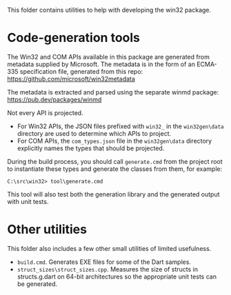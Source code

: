 This folder contains utilities to help with developing the win32 package.

# Code-generation tools

The Win32 and COM APIs available in this package are generated from metadata
supplied by Microsoft. The metadata is in the form of an ECMA-335 specification
file, generated from this repo: <https://github.com/microsoft/win32metadata>

The metadata is extracted and parsed using the separate winmd package:
  <https://pub.dev/packages/winmd>

Not every API is projected.

- For Win32 APIs, the JSON files prefixed with `win32_` in the `win32gen\data`
  directory are used to determine which APIs to project.
- For COM APIs, the `com_types.json` file in the `win32gen\data` directory
  explicitly names the types that should be projected.

During the build process, you should call `generate.cmd` from the project root
to instantiate these types and generate the classes from them, for example:

```terminal
C:\src\win32> tool\generate.cmd
```

This tool will also test both the generation library and the generated output
with unit tests.

# Other utilities

This folder also includes a few other small utilities of limited usefulness.

- `build.cmd`. Generates EXE files for some of the Dart samples.
- `struct_sizes\struct_sizes.cpp`. Measures the size of structs in
  structs.g.dart on 64-bit architectures so the appropriate unit tests can be
  generated.
